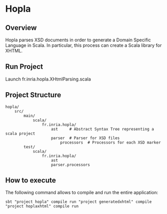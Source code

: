 Hopla
=====

## Overview ##

Hopla parses XSD documents in order to generate a Domain Specific Language in Scala.
In particular, this process can create a Scala library for XHTML.

## Run Project ##

Launch fr.inria.hopla.XHtmlParsing.scala

## Project Structure ##

    hopla/
        src/
        	main/
        		scala/
		            fr.inria.hopla/
		            	ast 	# Abstract Syntax Tree representing a scala project
		            	parser	# Parser for XSD files
		            		processors	# Processors for each XSD marker
		    test/
		    	scala/ 
		    		fr.inria.hopla/
		            	ast
		            	parser.processors

## How to execute ##

The following command allows to compile and run the entire application:

    sbt "project hopla" compile run "project generatedxhtml" compile "project hoplaxhtml" compile run
